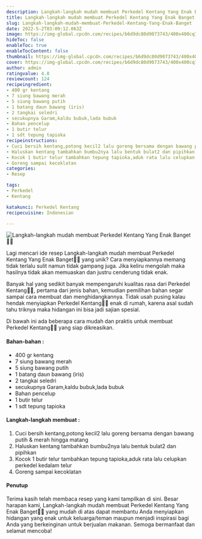 ```yaml
---
description: Langkah-langkah mudah membuat Perkedel Kentang Yang Enak Banget"
title: Langkah-langkah mudah membuat Perkedel Kentang Yang Enak Banget
slug: Langkah-langkah-mudah-membuat-Perkedel-Kentang-Yang-Enak-Banget
date: 2022-5-2T03:09:12.063Z
image: https://img-global.cpcdn.com/recipes/b6d9dc80d9073743/400x400cq70/photo.jpg
hideToc: false
enableToc: true
enableTocContent: false
thumbnail: https://img-global.cpcdn.com/recipes/b6d9dc80d9073743/400x400cq70/photo.jpg
cover: https://img-global.cpcdn.com/recipes/b6d9dc80d9073743/400x400cq70/photo.jpg
author: admin
ratingvalue: 4.8
reviewcount: 124
recipeingredient:
- 400 gr kentang
- 7 siung bawang merah
- 5 siung bawang putih
- 1 batang daun bawang (iris)
- 2 tangkai seledri
- secukupnya Garam,kaldu bubuk,lada bubuk
- Bahan pencelup
- 1 butir telur
- 1 sdt tepung tapioka
recipeinstructions:
- Cuci bersih kentang,potong kecil2 lalu goreng bersama dengan bawang putih & merah hingga matang
- Haluskan kentang tambahkan bumbu2nya lalu bentuk bulat2 dan pipihkan
- Kocok 1 butir telur tambahkan tepung tapioka,aduk rata lalu celupkan perkedel kedalam telur
- Goreng sampai kecoklatan
categories:
- Resep

tags:
- Perkedel
- Kentang

katakunci: Perkedel Kentang
recipecuisine: Indonesian

---
```


![Langkah-langkah mudah membuat Perkedel Kentang Yang Enak Banget👩‍🍳](https://img-global.cpcdn.com/recipes/b6d9dc80d9073743/400x400cq70/photo.jpg)

Lagi mencari ide resep Langkah-langkah mudah membuat Perkedel Kentang Yang Enak Banget👩‍🍳 yang unik? Cara menyiapkannya memang tidak terlalu sulit namun tidak gampang juga. Jika keliru mengolah maka hasilnya tidak akan memuaskan dan justru cenderung tidak enak.

Banyak hal yang sedikit banyak mempengaruhi kualitas rasa dari Perkedel Kentang👩‍🍳, pertama dari jenis bahan, kemudian pemilihan bahan segar sampai cara membuat dan menghidangkannya. Tidak usah pusing kalau hendak menyiapkan Perkedel Kentang👩‍🍳 enak di rumah, karena asal sudah tahu triknya maka hidangan ini bisa jadi sajian spesial.

Di bawah ini ada beberapa cara mudah dan praktis untuk membuat Perkedel Kentang👩‍🍳 yang siap dikreasikan.

<!--inarticleads1-->

#### Bahan-bahan :

- 400 gr kentang
- 7 siung bawang merah
- 5 siung bawang putih
- 1 batang daun bawang (iris)
- 2 tangkai seledri
- secukupnya Garam,kaldu bubuk,lada bubuk
- Bahan pencelup
- 1 butir telur
- 1 sdt tepung tapioka

<!--inarticleads2-->

#### Langkah-langkah membuat :

1. Cuci bersih kentang,potong kecil2 lalu goreng bersama dengan bawang putih & merah hingga matang
1. Haluskan kentang tambahkan bumbu2nya lalu bentuk bulat2 dan pipihkan
1. Kocok 1 butir telur tambahkan tepung tapioka,aduk rata lalu celupkan perkedel kedalam telur
1. Goreng sampai kecoklatan

#### Penutup

Terima kasih telah membaca resep yang kami tampilkan di sini. Besar harapan kami, Langkah-langkah mudah membuat Perkedel Kentang Yang Enak Banget👩‍🍳 yang mudah di atas dapat membantu Anda menyiapkan hidangan yang enak untuk keluarga/teman maupun menjadi inspirasi bagi Anda yang berkeinginan untuk berjualan makanan. Semoga bermanfaat dan selamat mencoba!